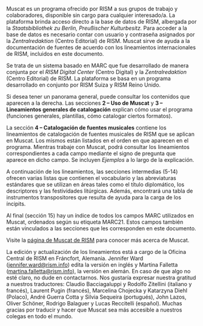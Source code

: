 Muscat es un programa ofrecido por RISM a sus grupos de trabajo y colaboradores, disponible sin cargo para cualquier interesado/a. La plataforma brinda acceso directo a la base de datos de RISM, albergada por la _Staatsbibliothek zu Berlin, Preußischer Kulturbesitz._ Para acceder a la base de datos es necesario contar con usuario y contraseña asignados por la _Zentralredaktion_ (Centro Editorial) de RISM. Muscat sirve de ayuda a la documentación de fuentes de acuerdo con los lineamientos internacionales de RISM, incluidos en este documento.

Se trata de un sistema basado en MARC que fue desarrollado de manera conjunta por el _RISM Digital Center_ (Centro Digital) y la _Zentralredaktion_ (Centro Editorial) de RISM. La plataforma se basa en un programa desarrollado en conjunto por RISM Suiza y RISM Reino Unido.

Si desea tener un panorama general, puede consultar los contenidos que aparecen a la derecha. Las secciones **2 – Uso de Muscat** y **3 – Lineamientos generales de catalogación** explican cómo usar el programa (funciones generales, plantillas, cómo catalogar ciertos formatos).

La sección **4 – Catalogación de fuentes musicales** contiene los lineamientos de catalogación de fuentes musicales de RISM que se aplican en Muscat. Los mismos están listados en el orden en que aparecen en el programa. Mientras trabaje con Muscat, podrá consultar los lineamientos correspondientes a cada campo mediante el signo de pregunta que aparece en dicho campo. Se incluyen _Ejemplos_ a lo largo de la explicación.

A continuación de los lineamientos, las secciones intermedias (5-14) ofrecen varias listas que contienen el vocabulario y las abreviaturas estándares que se utilizan en áreas tales como el título diplomático, los descriptores y las festividades litúrgicas. Además, encontrará una tabla de instrumentos transpositores que resulta de ayuda para la carga de los íncipits.

Al final (sección 15) hay un índice de todos los campos MARC utilizados en Muscat, ordenados según su etiqueta MARC21. Estos campos también están vinculados a las secciones que les corresponden en este documento.

Visite la [página de Muscat de RISM](http://www.rism.info/en/community/muscat.html) para conocer más acerca de Muscat.

La edición y actualización de los lineamientos está a cargo de la Oficina Central de RISM en Fráncfort, Alemania. Jennifer Ward (jennifer.ward@rism.info) edita la versión en inglés y Martina Falletta (martina.falletta@rism.info), la versión en alemán. En caso de que algo no esté claro, no dude en contactarnos. Nos gustaría expresar nuestra gratitud a nuestros traductores: Claudio Bacciagaluppi y Rodolfo Zitellini (italiano y francés), Laurent Pugin (francés), Marcelina Chojecka y Katarzyna Diehl (Polaco), André Guerra Cotta y Silvia Sequeira (portugués), John Lazos, Oliver Schöner, Rodrigo Balaguer y Lucas Reccitelli (español). Muchas gracias por traducir y hacer que Muscat sea más accesible a nuestros colegas en todo el mundo.